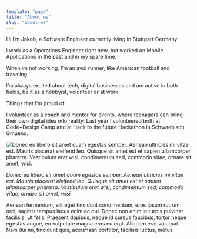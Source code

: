 ```yaml
---
template: "page"
title: "About me"
slug: "about-me"
---
```

Hi i’m Jakob, a Software Engineer currently living in Stuttgart Germany.

I work as a Operations Engineer right now, but worked on Mobile Applications in the past and in my spare time.

When im not working, I’m an avid runner, like American football and traveling.

I’m always excited about tech, digital businesses and am active in both fields, be it as a hobbyist, volunteer or at work.

Things that I‘m proud of:

I volunteer as a coach and mentor for events, where teenagers can bring their own digital idea into reality. Last year I volunteered both at Code+Design Camp and at Hack to the future Hackathon in Schwaebisch Gmuend.

![Donec eu libero sit amet quam egestas semper. Aenean ultricies mi vitae est. Mauris placerat eleifend leo. Quisque sit amet est et sapien ullamcorper pharetra. Vestibulum erat wisi, condimentum sed, commodo vitae, ornare sit amet, wisi.](/media/image-2.jpg)

*Donec eu libero sit amet quam egestas semper. Aenean ultricies mi vitae est. Mauris placerat eleifend leo. Quisque sit amet est et sapien ullamcorper pharetra. Vestibulum erat wisi, condimentum sed, commodo vitae, ornare sit amet, wisi.*

Aenean fermentum, elit eget tincidunt condimentum, eros ipsum rutrum orci, sagittis tempus lacus enim ac dui. Donec non enim in turpis pulvinar facilisis. Ut felis. Praesent dapibus, neque id cursus faucibus, tortor neque egestas augue, eu vulputate magna eros eu erat. Aliquam erat volutpat. Nam dui mi, tincidunt quis, accumsan porttitor, facilisis luctus, metus
